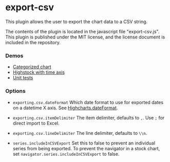 export-csv
==========
This plugin allows the user to export the chart data to a CSV string.

The contents of the plugin is located in the javascript file "export-csv.js". 
This plugin is published under the MIT license, and the license document is included in the repository.

### Demos
* [Categorized chart](http://jsfiddle.net/highcharts/cqjvD/)
* [Highstock with time axis](http://jsfiddle.net/highcharts/2Jyn5/)
* [Unit tests](http://jsfiddle.net/highcharts/pspdp2de/)

### Options
* `exporting.csv.dateFormat`
Which date format to use for exported dates on a datetime X axis. See [Highcharts.dateFormat](http://api.highcharts.com/highcharts#Highcharts.dateFormat\(\)).

* `exporting.csv.itemDelimiter`
The item delimiter, defaults to `,`. Use `;` for direct import to Excel.

* `exporting.csv.lineDelimiter`
The line delimiter, defaults to `\\n`.

* `series.includeInCSVExport`
Set this to false to prevent an individual series from being exported. To prevent the navigator in a stock chart, set `navigator.series.includeInCSVExport` to false.
